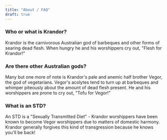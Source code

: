 ```yaml
---
title: "About / FAQ"
draft: true
---
```


### Who or what is Krandor?
Krandor is the carnivorous Australian god of barbeques and other forms of searing dead flesh. When hungry he and his worshippers cry out, "Flesh for Krandor!"
### Are there other Australian gods?
Many but one more of note is Krandor's pale and anemic half brother Vegor, the god of vegetarians.  Vegor's acolytes tend to turn up at barbeques and whimper piteously about the amount of dead flesh present. He and his worshippers are prone to cry out, "Tofu for Vegor!"
### What is an STD?
An STD is a "Sexually Transmitted Diet" - Krandor worshippers have been known to become Vegor worshippers due to matters of domestic harmony. Krandor generally forgives this kind of transgression because he knows you'll be back!
